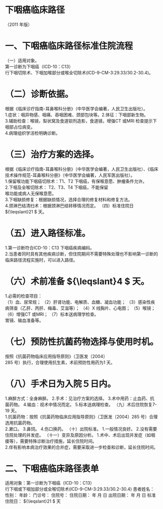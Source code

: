 # 下咽癌临床路径  
（2011 年版）  
#     一、下咽癌临床路径标准住院流程  
（一）适用对象。  
第一诊断为下咽癌（ICD-10：C13）  
行下咽切除术、下咽加喉部分或喉全切除术(ICD-9-CM-3:29.33/30.2-30.4)。  
#     （二）诊断依据。  
根据《临床诊疗指南-耳鼻喉科分册》（中华医学会编著，人民卫生出版社）。  
1.症状：咽异物感、咽痛、吞咽困难、颈部包块等。2.体征：下咽部新生物。  
3.辅助检查：喉镜，梨状窝及食道钡剂造影，食道镜，增强CT 或MRI 检查提示下咽部占位病变。  
4.病理组织学活检明确诊断。  
#     （三）治疗方案的选择。  
根据《临床诊疗指南-耳鼻喉科分册》（中华医学会编著，人民卫生出版社）、《临床技术操作规范-耳鼻喉科分册》（中华医学会编著，人民军医出版社）。  
1.保留喉功能下咽癌切除术：T1、T2 下咽癌，有保喉意愿、肿瘤条件允许。  
2.下咽及全喉切除术： T2、T3、T4 下咽癌，不能保留  
喉功能或病人无保喉意愿。  
3.下咽缺损修复：根据缺损情况，选择合理的修复材料和修复方法。  
4.颈淋巴结清扫术：根据颈淋巴结转移情况而定。     （四）标准住院日 ${\leqslant}21 $ 天。  
#     （五）进入路径标准。  
1.第一诊断符合ICD-10：C13 下咽癌疾病编码。  
2.当患者同时具有其他疾病诊断，但住院期间不需要特殊处理也不影响第一诊断的临床路径流程实施时，可以进入路径。  
#     （六）术前准备 ${\leqslant}4 $ 天。  
1.必需的检查项目：  
（1）血、尿常规； （2）肝肾功能、电解质、血糖、凝血功能； （3）感染性疾病筛查（乙肝、丙肝、梅毒、艾滋等）； （4）X 线胸片、心电图； （5）喉镜； （6）增强CT 或MRI； （7）标本送病理学检查。  
胃镜、输血准备等。  
#     （七）预防性抗菌药物选择与使用时机。  
按照《抗菌药物临床应用指导原则》（卫医发〔2004〕  
285 号）执行，合理使用抗生素，术前预防性用药为1 天。  
# （八）手术日为入院５日内。  
1.麻醉方式：全身麻醉。 2.手术：见治疗方案的选择。 3.术中用药：止血药、抗菌药物。 4.输血：视术中情况而定。 5.标本送病理检查。  （九）术后住院恢复7-19 天。  
1.抗菌药物：按照《抗菌药物临床应用指导原则》（卫医发〔2004〕285 号）合理选用抗菌药物。  
2.漱口。 3.鼻饲。 4.伤口换药。 （十）出院标准。 1.一般情况良好。 2.没有需要住院处理的并发症。 （十一）变异及原因分析。 1.术中、术后出现并发症（如咽瘘等），需要特殊诊断治疗措施，延长住院时间。  
2.伴有影响本病治疗效果的合并症，需要采取进一步检查和诊断，延长住院时间。  
# 二、下咽癌临床路径表单  
适用对象：第一诊断为下咽癌（ICD-10：C13）  
行下咽或下咽加部分或全喉切除术(ICD-9-CM-3:29.33/30.2-30.4) 患者姓名：           性别：     年龄：      门诊号：        住院号：       住院日期：     年   月   日 出院日期：     年   月   日  标准住院日： ${\leqslant}21 $ 天  

